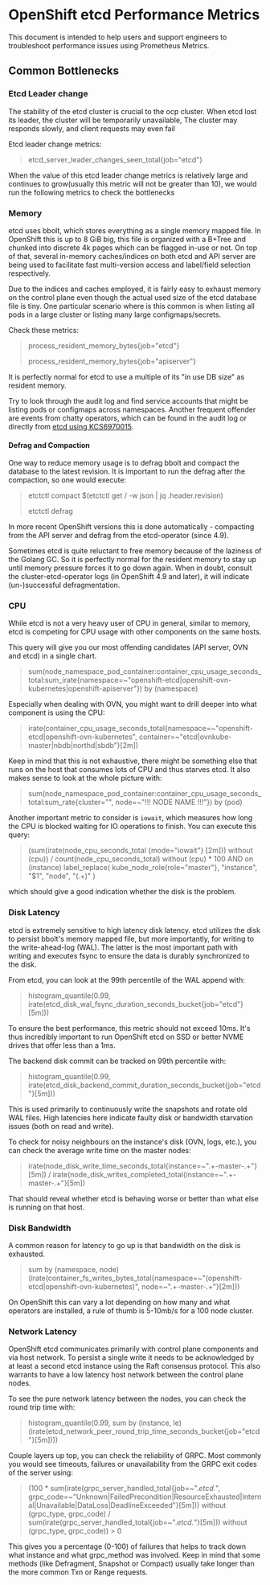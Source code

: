# OpenShift etcd Performance Metrics

This document is intended to help users and support engineers to troubleshoot performance issues using Prometheus Metrics.

## Common Bottlenecks

### Etcd Leader change

The stability of the etcd cluster is crucial to the ocp cluster. When etcd lost its leader, the cluster will be temporarily unavailable, The cluster may responds slowly, and client requests may even fail

Etcd leader change metrics:

> etcd_server_leader_changes_seen_total{job="etcd"}

When the value of this etcd leader change metrics is relatively large and continues to grow(usually this metric will not be greater than 10), we would run the following metrics to check the bottlenecks

### Memory

etcd uses bbolt, which stores everything as a single memory mapped file. In OpenShift this is up to 8 GiB big, this file is organized with a B+Tree and chunked into discrete 4k pages which can be flagged in-use or not. On top of that, several in-memory caches/indices on both etcd and API server are being used to facilitate fast multi-version access and label/field selection respectively.

Due to the indices and caches employed, it is fairly easy to exhaust memory on the control plane even though the actual used size of the etcd database file is tiny. One particular scenario where is this common is when listing all pods in a large cluster or listing many large configmaps/secrets.

Check these metrics:

> process_resident_memory_bytes{job="etcd"}
> 
> process_resident_memory_bytes{job="apiserver"}

It is perfectly normal for etcd to use a multiple of its "in use DB size" as resident memory.

Try to look through the audit log and find service accounts that might be listing pods or configmaps across namespaces.
Another frequent offender are events from chatty operators, which can be found in the audit log or directly from [etcd using KCS6970015](https://access.redhat.com/solutions/6970015).

#### Defrag and Compaction

One way to reduce memory usage is to defrag bbolt and compact the database to the latest revision. It is important to run the defrag after the compaction, so one would execute:

> etctctl compact $(etctctl get / -w json | jq .header.revision)
> 
> etctctl defrag

In more recent OpenShift versions this is done automatically -  compacting from the API server and defrag from the etcd-operator (since 4.9).

Sometimes etcd is quite reluctant to free memory because of the laziness of the Golang GC. So it is perfectly normal for the resident memory to stay up until memory pressure forces it to go down again.
When in doubt, consult the cluster-etcd-operator logs (in OpenShift 4.9 and later), it will indicate (un-)successful defragmentation.

### CPU

While etcd is not a very heavy user of CPU in general, similar to memory, etcd is competing for CPU usage with other components on the same hosts.

This query will give you our most offending candidates (API server, OVN and etcd) in a single chart. 

> sum(node_namespace_pod_container:container_cpu_usage_seconds_total:sum_irate{namespace=~"openshift-etcd|openshift-ovn-kubernetes|openshift-apiserver"}) by (namespace)

Especially when dealing with OVN, you might want to drill deeper into what component is using the CPU:

> irate(container_cpu_usage_seconds_total{namespace=~"openshift-etcd|openshift-ovn-kubernetes", container=~"etcd|ovnkube-master|nbdb|northd|sbdb"}[2m])

Keep in mind that this is not exhaustive, there might be something else that runs on the host that consumes lots of CPU and thus starves etcd. It also makes sense to look at the whole picture with:

> sum(node_namespace_pod_container:container_cpu_usage_seconds_total:sum_rate{cluster="", node=~"!!! NODE NAME !!!"}) by (pod)
 
Another important metric to consider is `iowait`, which measures how long the CPU is blocked waiting for IO operations to finish. You can execute this query:

> (sum(irate(node_cpu_seconds_total {mode="iowait"} [2m])) without (cpu)) / count(node_cpu_seconds_total) without (cpu) * 100
AND on (instance) label_replace( kube_node_role{role="master"}, "instance", "$1", "node", "(.+)" )

which should give a good indication whether the disk is the problem.

### Disk Latency

etcd is extremely sensitive to high latency disk latency. etcd utilizes the disk to persist bbolt's memory mapped file, but more importantly, for writing to the write-ahead-log (WAL). The latter is the most important path with writing and executes fsync to ensure the data is durably synchronized to the disk.

From etcd, you can look at the 99th percentile of the WAL append with:

> histogram_quantile(0.99, irate(etcd_disk_wal_fsync_duration_seconds_bucket{job="etcd"}[5m]))

To ensure the best performance, this metric should not exceed 10ms. It's thus incredibly important to run OpenShift etcd on SSD or better NVME drives that offer less than a 1ms.

The backend disk commit can be tracked on 99th percentile with: 

> histogram_quantile(0.99, irate(etcd_disk_backend_commit_duration_seconds_bucket{job="etcd"}[5m]))

This is used primarily to continuously write the snapshots and rotate old WAL files. High latencies here indicate faulty disk or bandwidth starvation issues (both on read and write).

To check for noisy neighbours on the instance's disk (OVN, logs, etc.), you can check the average write time on the master nodes:

> irate(node_disk_write_time_seconds_total{instance=~".+-master-.+"}[5m]) / irate(node_disk_writes_completed_total{instance=~".+-master-.+"}[5m])

That should reveal whether etcd is behaving worse or better than what else is running on that host.

### Disk Bandwidth

A common reason for latency to go up is that bandwidth on the disk is exhausted. 

> sum by (namespace, node) (irate(container_fs_writes_bytes_total{namespace=~"(openshift-etcd|openshift-ovn-kubernetes)", node=~".+-master-.+"}[2m]))

On OpenShift this can vary a lot depending on how many and what operators are installed, a rule of thumb is 5-10mb/s for a 100 node cluster.


### Network Latency

OpenShift etcd communicates primarily with control plane components and via host network. To persist a single write it needs to be acknowledged by at least a second etcd instance using the Raft consensus protocol. This also warrants to have a low latency host network between the control plane nodes.

To see the pure network latency between the nodes, you can check the round trip time with:

> histogram_quantile(0.99, sum by (instance, le) (irate(etcd_network_peer_round_trip_time_seconds_bucket{job="etcd"}[5m])))

Couple layers up top, you can check the reliability of GRPC. Most commonly you would see timeouts, failures or unavailability from the GRPC exit codes of the server using:

> (100 * sum(irate(grpc_server_handled_total{job=~".*etcd.*", grpc_code=~"Unknown|FailedPrecondition|ResourceExhausted|Internal|Unavailable|DataLoss|DeadlineExceeded"}[5m])) without (grpc_type, grpc_code)
/ sum(irate(grpc_server_handled_total{job=~".*etcd.*"}[5m])) without (grpc_type, grpc_code)) > 0 

This gives you a percentage (0-100) of failures that helps to track down what instance and what grpc_method was involved. Keep in mind that some methods (like Defragment, Snapshot or Compact) usually take longer than the more common Txn or Range requests. 
